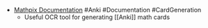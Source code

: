 - [Mathpix Documentation](https://mathpix.com/docs/snip/overview) #Anki #Documentation #CardGeneration
	- Useful OCR tool for generating [[Anki]] math cards